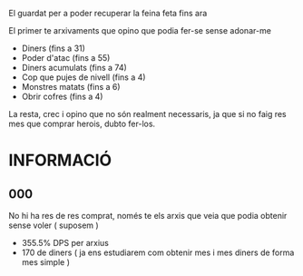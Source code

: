 El guardat per a poder recuperar la feina feta fins ara

El primer te arxivaments que opino que podia fer-se sense adonar-me

- Diners (fins a 31)
- Poder d'atac (fins a 55)
- Diners acumulats (fins a 74)
- Cop que pujes de nivell (fins a 4)
- Monstres matats (fins a 6)
- Obrir cofres (fins a 4)

La resta, crec i opino que no són realment necessaris, ja que si no faig res mes que comprar herois, dubto fer-los.

INFORMACIÓ
==========
000
---
No hi ha res de res comprat, només te els arxis que veia que podia obtenir sense voler ( suposem )
+ 355.5% DPS per arxius
+ 170 de diners ( ja ens estudiarem com obtenir mes i mes diners de forma mes simple )
